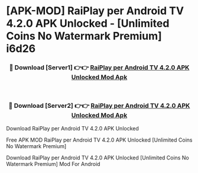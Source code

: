 # [APK-MOD] RaiPlay per Android TV 4.2.0 APK Unlocked - [Unlimited Coins No Watermark Premium] i6d26



<div align="center">
<h3>🔴 Download [Server1] 👉👉 <a href="https://momento.my/?title=RaiPlay_per_Android_TV_4.2.0_APK_Unlocked">RaiPlay per Android TV 4.2.0 APK Unlocked Mod Apk</a></h3><br>

<h3>🔴 Download [Server2] 👉👉 <a href="https://momento.my/?title=RaiPlay_per_Android_TV_4.2.0_APK_Unlocked">RaiPlay per Android TV 4.2.0 APK Unlocked Mod Apk</a></h3>
</div>



Download RaiPlay per Android TV 4.2.0 APK Unlocked 

Free APK MOD RaiPlay per Android TV 4.2.0 APK Unlocked [Unlimited Coins No Watermark Premium]

Download RaiPlay per Android TV 4.2.0 APK Unlocked [Unlimited Coins No Watermark Premium] Mod For Android

